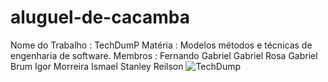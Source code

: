 # aluguel-de-cacamba
Nome do Trabalho : TechDumP
Matéria : Modelos métodos e técnicas de engenharia de software.
Membros :
Fernando Gabriel
Gabriel Rosa
Gabriel Brum 
Igor Morreira
Ismael Stanley
Reilson 
<img src="https://sipces.s3-sa-east-1.amazonaws.com/uploads/content/materias/7E2/A/018287-20200108191434.jpg" alt="TechDump">
